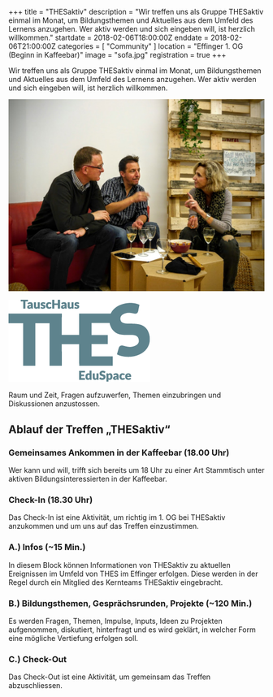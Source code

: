 +++
title = "THESaktiv"
description = "Wir treffen uns als Gruppe THESaktiv einmal im Monat, um Bildungsthemen und Aktuelles aus dem Umfeld des Lernens anzugehen. Wer aktiv werden und sich eingeben will, ist herzlich willkommen."
startdate = 2018-02-06T18:00:00Z
enddate = 2018-02-06T21:00:00Z
categories = [ "Community" ]
location = "Effinger 1. OG (Beginn in Kaffeebar)"
image = "sofa.jpg"
registration = true
+++

<div class="lead">
Wir treffen uns als Gruppe THESaktiv einmal im Monat, um Bildungsthemen und Aktuelles aus dem Umfeld des Lernens anzugehen. Wer aktiv werden und sich eingeben will, ist herzlich willkommen.
</div>

![Sofa](sofa.jpg)

![THES Logo](thes-logo.png)

Raum und Zeit, Fragen aufzuwerfen, Themen einzubringen und Diskussionen anzustossen.


## Ablauf  der Treffen „THESaktiv“

### Gemeinsames Ankommen in der Kaffeebar (18.00 Uhr)

Wer kann und will, trifft sich bereits um 18 Uhr zu einer Art Stammtisch unter aktiven Bildungsinteressierten in der Kaffeebar.


### Check-In (18.30 Uhr)
Das Check-In ist eine Aktivität, um richtig im 1. OG bei THESaktiv anzukommen und um uns auf das Treffen einzustimmen.


### A.) Infos (~15 Min.)

In diesem Block können Informationen von THESaktiv zu aktuellen Ereignissen im Umfeld von THES im Effinger erfolgen. Diese werden in der Regel durch ein Mitglied des Kernteams THESaktiv eingebracht.


### B.) Bildungsthemen, Gesprächsrunden, Projekte (~120 Min.)

Es werden Fragen, Themen, Impulse, Inputs, Ideen zu Projekten aufgenommen, diskutiert, hinterfragt und es wird geklärt, in welcher Form eine mögliche Vertiefung erfolgen soll.


### C.) Check-Out

Das Check-Out ist eine Aktivität, um gemeinsam das Treffen abzuschliessen.

